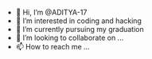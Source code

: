 - 👋 Hi, I’m @ADITYA-17
- 👀 I’m interested in coding and hacking
- 🌱 I’m currently pursuing my graduation
- 💞️ I’m looking to collaborate on ...
- 📫 How to reach me ...

<!---
ADITYA-176/ADITYA-176 is a ✨ special ✨ repository because its `README.md` (this file) appears on your GitHub profile.
You can click the Preview link to take a look at your changes.
--->
